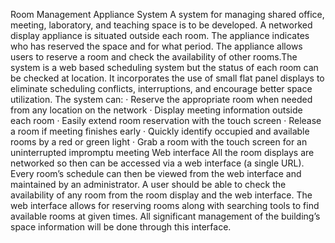 Room Management Appliance System
A system for managing shared office, meeting, laboratory, and teaching space is to be
developed. A networked display appliance is situated outside each room. The appliance
indicates who has reserved the space and for what period. The appliance allows users to
reserve a room and check the availability of other rooms.The system is a web based scheduling system but the status of each room can be checked
at location. It incorporates the use of small flat panel displays to eliminate scheduling conflicts, interruptions, and encourage better space utilization.
The system can:
· Reserve the appropriate room when needed from any location on the network
· Display meeting information outside each room
· Easily extend room reservation with the touch screen
· Release a room if meeting finishes early
· Quickly identify occupied and available rooms by a red or green light
· Grab a room with the touch screen for an uninterrupted impromptu meeting 
Web interface
All the room displays are networked so then can be accessed via a web interface (a single
URL). Every room’s schedule can then be viewed from the web interface and maintained
by an administrator. A user should be able to check the availability of any room from the
room display and the web interface. The web interface allows for reserving rooms along
with searching tools to find available rooms at given times. All significant management
of the building’s space information will be done through this interface.

